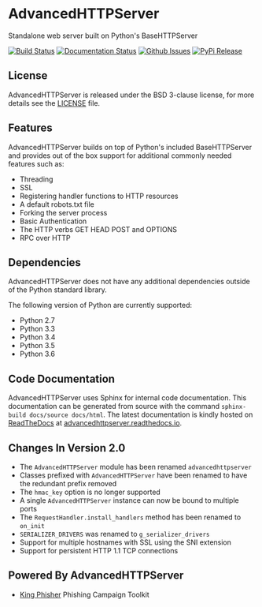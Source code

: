 # AdvancedHTTPServer
Standalone web server built on Python's BaseHTTPServer

[![Build Status](http://img.shields.io/travis/zeroSteiner/AdvancedHTTPServer.svg?style=flat-square)](https://travis-ci.org/zeroSteiner/AdvancedHTTPServer)
[![Documentation Status](https://readthedocs.org/projects/advancedhttpserver/badge/?version=latest&style=flat-square)](http://advancedhttpserver.readthedocs.org/en/latest)
[![Github Issues](http://img.shields.io/github/issues/zerosteiner/AdvancedHTTPServer.svg?style=flat-square)](https://github.com/zerosteiner/AdvancedHTTPServer/issues)
[![PyPi Release](https://img.shields.io/pypi/v/AdvancedHTTPServer.svg?style=flat-square)](https://pypi.python.org/pypi/AdvancedHTTPServer)

## License
AdvancedHTTPServer is released under the BSD 3-clause license, for more details
see the [LICENSE](https://github.com/zeroSteiner/AdvancedHTTPServer/blob/master/LICENSE)
file.

## Features
AdvancedHTTPServer builds on top of Python's included BaseHTTPServer and
provides out of the box support for additional commonly needed features such as:
 - Threading
 - SSL
 - Registering handler functions to HTTP resources
 - A default robots.txt file
 - Forking the server process
 - Basic Authentication
 - The HTTP verbs GET HEAD POST and OPTIONS
 - RPC over HTTP

## Dependencies
AdvancedHTTPServer does not have any additional dependencies outside of the
Python standard library.

The following version of Python are currently supported:
 - Python 2.7
 - Python 3.3
 - Python 3.4
 - Python 3.5
 - Python 3.6

## Code Documentation
AdvancedHTTPServer uses Sphinx for internal code documentation. This
documentation can be generated from source with the command
```sphinx-build docs/source docs/html```. The latest documentation is
kindly hosted on [ReadTheDocs](https://readthedocs.org/) at
[advancedhttpserver.readthedocs.io](https://advancedhttpserver.readthedocs.io/en/latest/).

## Changes In Version 2.0
 - The `AdvancedHTTPServer` module has been renamed `advancedhttpserver`
 - Classes prefixed with `AdvancedHTTPServer` have been renamed to have the
   redundant prefix removed
 - The `hmac_key` option is no longer supported
 - A single `AdvancedHTTPServer` instance can now be bound to multiple ports
 - The `RequestHandler.install_handlers` method has been renamed to
   `on_init`
 - `SERIALIZER_DRIVERS` was renamed to `g_serializer_drivers`
 - Support for multiple hostnames with SSL using the SNI extension
 - Support for persistent HTTP 1.1 TCP connections


## Powered By AdvancedHTTPServer
 - [King Phisher](https://github.com/securestate/king-phisher) Phishing Campaign Toolkit
